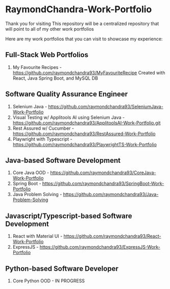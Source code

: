 # RaymondChandra-Work-Portfolio
Thank you for visiting
This repository will be a centralized repository that will point to all of my other work portfolios

Here are my work portfolios that you can visit to showcase my experience:

## Full-Stack Web Portfolios
1. My Favourite Recipes - https://github.com/raymondchandra93/MyFavouriteRecipe
Created with React, Java Spring Boot, and MySQL DB

## Software Quality Assurance Engineer
1. Selenium Java - https://github.com/raymondchandra93/SeleniumJava-Work-Portfolio
2. Visual Testing w/ Applitools AI using Selenium Java - https://github.com/raymondchandra93/ApplitoolsAI-Work-Portfolio.git
3. Rest Assured w/ Cucumber - https://github.com/raymondchandra93/RestAssured-Work-Portfolio
4. Playwright with Typescript - https://github.com/raymondchandra93/PlaywrightTS-Work-Portfolio

## Java-based Software Development
1. Core Java OOD - https://github.com/raymondchandra93/CoreJava-Work-Portfolio
2. Spring Boot - https://github.com/raymondchandra93/SpringBoot-Work-Portfolio
3. Java Problem Solving - https://github.com/raymondchandra93/Java-Problem-Solving

## Javascript/Typescript-based Software Development
1. React with Material UI - https://github.com/raymondchandra93/React-Work-Portfolio
2. ExpressJS - https://github.com/raymondchandra93/ExpressJS-Work-Portfolio

## Python-based Software Developer
1. Core Python OOD - IN PROGRESS
